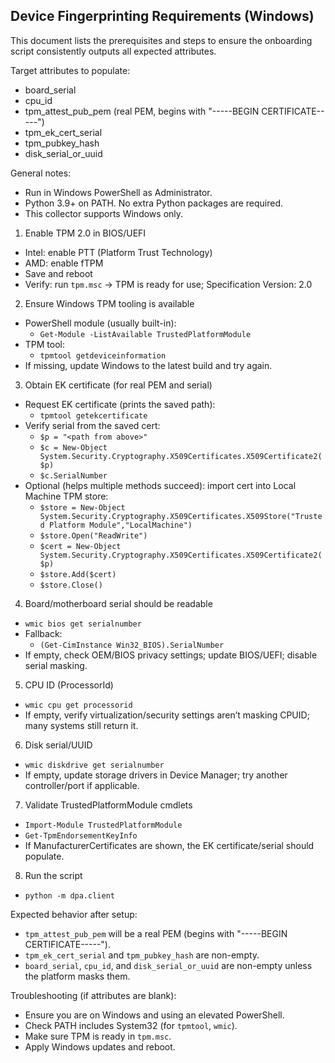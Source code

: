 ## Device Fingerprinting Requirements (Windows)

This document lists the prerequisites and steps to ensure the onboarding script consistently outputs all expected attributes.

Target attributes to populate:
- board_serial
- cpu_id
- tpm_attest_pub_pem (real PEM, begins with "-----BEGIN CERTIFICATE-----")
- tpm_ek_cert_serial
- tpm_pubkey_hash
- disk_serial_or_uuid

General notes:
- Run in Windows PowerShell as Administrator.
- Python 3.9+ on PATH. No extra Python packages are required.
- This collector supports Windows only.

1) Enable TPM 2.0 in BIOS/UEFI
- Intel: enable PTT (Platform Trust Technology)
- AMD: enable fTPM
- Save and reboot
- Verify: run `tpm.msc` → TPM is ready for use; Specification Version: 2.0

2) Ensure Windows TPM tooling is available
- PowerShell module (usually built-in):
  - `Get-Module -ListAvailable TrustedPlatformModule`
- TPM tool:
  - `tpmtool getdeviceinformation`
- If missing, update Windows to the latest build and try again.

3) Obtain EK certificate (for real PEM and serial)
- Request EK certificate (prints the saved path):
  - `tpmtool getekcertificate`
- Verify serial from the saved cert:
  - `$p = "<path from above>"`
  - `$c = New-Object System.Security.Cryptography.X509Certificates.X509Certificate2($p)`
  - `$c.SerialNumber`
- Optional (helps multiple methods succeed): import cert into Local Machine TPM store:
  - `$store = New-Object System.Security.Cryptography.X509Certificates.X509Store("Trusted Platform Module","LocalMachine")`
  - `$store.Open("ReadWrite")`
  - `$cert = New-Object System.Security.Cryptography.X509Certificates.X509Certificate2($p)`
  - `$store.Add($cert)`
  - `$store.Close()`

4) Board/motherboard serial should be readable
- `wmic bios get serialnumber`
- Fallback:
  - `(Get-CimInstance Win32_BIOS).SerialNumber`
- If empty, check OEM/BIOS privacy settings; update BIOS/UEFI; disable serial masking.

5) CPU ID (ProcessorId)
- `wmic cpu get processorid`
- If empty, verify virtualization/security settings aren’t masking CPUID; many systems still return it.

6) Disk serial/UUID
- `wmic diskdrive get serialnumber`
- If empty, update storage drivers in Device Manager; try another controller/port if applicable.

7) Validate TrustedPlatformModule cmdlets
- `Import-Module TrustedPlatformModule`
- `Get-TpmEndorsementKeyInfo`
- If ManufacturerCertificates are shown, the EK certificate/serial should populate.

8) Run the script
- `python -m dpa.client`

Expected behavior after setup:
- `tpm_attest_pub_pem` will be a real PEM (begins with "-----BEGIN CERTIFICATE-----").
- `tpm_ek_cert_serial` and `tpm_pubkey_hash` are non-empty.
- `board_serial`, `cpu_id`, and `disk_serial_or_uuid` are non-empty unless the platform masks them.

Troubleshooting (if attributes are blank):
- Ensure you are on Windows and using an elevated PowerShell.
- Check PATH includes System32 (for `tpmtool`, `wmic`).
- Make sure TPM is ready in `tpm.msc`.
- Apply Windows updates and reboot.


